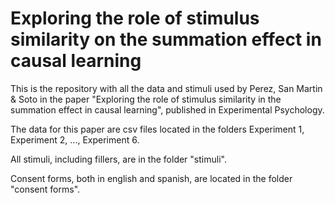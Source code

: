 
# Exploring the role of stimulus similarity on the summation effect in causal learning

This is the repository with all the data and stimuli used by Perez, San Martin & Soto in the paper "Exploring the role of stimulus similarity in the summation effect in causal learning", published in Experimental Psychology.

The data for this paper are csv files located in the folders Experiment 1, Experiment 2, ..., Experiment 6.

All stimuli, including fillers, are in the folder "stimuli".

Consent forms, both in english and spanish, are located in the folder "consent forms".

